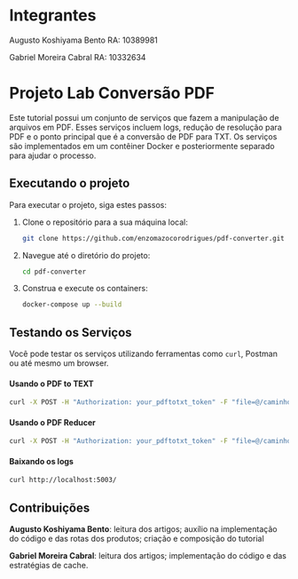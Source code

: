# Integrantes
Augusto Koshiyama Bento RA: 10389981

Gabriel Moreira Cabral RA: 10332634

# Projeto Lab Conversão PDF
Este tutorial possui um conjunto de serviços que fazem a manipulação de arquivos em PDF. Esses serviços incluem logs, redução de resolução para PDF e o ponto principal que é a conversão de PDF para TXT. Os serviços são implementados em um contêiner Docker e posteriormente separado para ajudar o processo.












## Executando o projeto

Para executar o projeto, siga estes passos:

1. Clone o repositório para a sua máquina local:

   ```bash
   git clone https://github.com/enzomazocorodrigues/pdf-converter.git
   ```

1. Navegue até o diretório do projeto:

   ```bash
   cd pdf-converter
   ```

1. Construa e execute os containers:

   ```bash
   docker-compose up --build
   ```

## Testando os Serviços

Você pode testar os serviços utilizando ferramentas como `curl`, Postman ou até mesmo um browser.

#### Usando o PDF to TEXT

```bash
curl -X POST -H "Authorization: your_pdftotxt_token" -F "file=@/caminho/para/seu/arquivo.pdf" http://localhost:5001/upload
```

#### Usando o PDF Reducer

```bash
curl -X POST -H "Authorization: your_pdftotxt_token" -F "file=@/caminho/para/seu/arquivo.pdf" -F "resolution=default" http://localhost:5002/upload
```

#### Baixando os logs

```bash
curl http://localhost:5003/
```

## Contribuições

**Augusto Koshiyama Bento**: leitura dos artigos; auxílio na implementação do código e das rotas dos produtos; criação e composição do tutorial

**Gabriel Moreira Cabral**: leitura dos artigos; implementação do código e das estratégias de cache.
